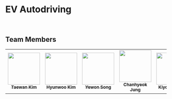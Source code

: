 # EV Autodriving

</div>
<br />

## Team Members

<!-- ALL-CONTRIBUTORS-LIST:START - Do not remove or modify this section -->
<!-- prettier-ignore-start -->
<!-- markdownlint-disable -->

<table>
  <tr>
    <td align="center"><a href="https://github.com/qqq3964"><img src="https://avatars.githubusercontent.com/u/97833069?s=400&u=623611a57815c2322bb2947695dba0cf6a5c602e&v=4" width="100px;" alt=""/><br /><sub><b>Taewan Kim</b></sub></a><br /><a href="https://github.com/qqq3964" title="Code"></a></td>
    <td align="center"><a href="https://github.com/Kaintels"><img src="https://avatars.githubusercontent.com/u/38157496?s=460&u=701d6896714d3551c20e1f46c15079f8e6630784&v=4" width="100px;" alt=""/><br /><sub><b>Hyunwoo Kim</b></sub></a><br /><a href="https://github.com/Kaintels" title="Code"></a></td>
    <td align="center"><a href="https://github.com/lovedlim"><img src="https://avatars.githubusercontent.com/u/25129278?s=400&u=b0b5b71762434d2afc962add63ddb2a166d32dbe&v=4" width="100px;" alt=""/><br /><sub><b>Yewon Song</b></sub></a><br /><a href="https://www.youtube.com/channel/UCs7pXreQXz30-ENLsnorqdA" title="Code"></a></td>
    <td align="center"><a href="https://github.com/stevekwon211"><img src="https://avatars.githubusercontent.com/u/61633137?s=400&u=fd514a668292884e640c15973976e0a0ec39fdbc&v=4" width="100px;" alt=""/><br /><sub><b>Chanhyeok Jung</b></sub></a><br /><a href="https://velog.io/@kwonhl0211" title="Code"></a></td>
    <td align="center"><a href="https://github.com/sw-song"><img src="https://avatars.githubusercontent.com/u/49427979?s=400&v=4" width="100px;" alt=""/><br /><sub><b>Kiyoung Park</b></sub></a><br /><a href="https://www.linkedin.com/in/seungwonsong/" title="Code"></a></td>
  </tr>
</table>
